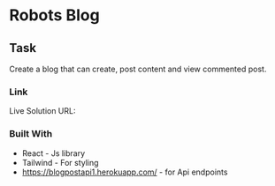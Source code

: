 # Robots Blog

## Task

Create a blog that can create, post content and view commented post.


### Link
Live Solution URL:


### Built With
* React - Js library
* Tailwind - For styling
* https://blogpostapi1.herokuapp.com/ - for Api endpoints
